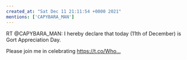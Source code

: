 ```yaml
---
created_at: "Sat Dec 11 21:11:54 +0000 2021"
mentions: ['CAPYBARA_MAN']
---
```


RT @CAPYBARA_MAN: I hereby declare that today (11th of December) is Gort Appreciation Day. 

Please join me in celebrating https://t.co/Who…